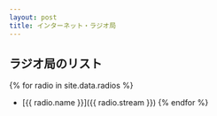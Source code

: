 ```yaml
---
layout: post
title: インターネット・ラジオ局
---
```

## ラジオ局のリスト
{% for radio in site.data.radios %}
- [{{ radio.name }}]({{ radio.stream }}) {% endfor %}
